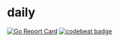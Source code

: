 
daily
========
[![Go Report Card](https://goreportcard.com/badge/github.com/pavel-paulau/daily)](https://goreportcard.com/report/github.com/pavel-paulau/daily)
[![codebeat badge](https://codebeat.co/badges/615f705e-4808-43b8-8549-06070848ab60)](https://codebeat.co/projects/github-com-pavel-paulau-daily)
